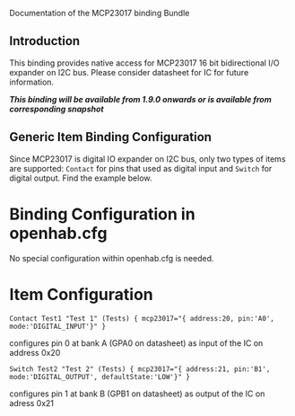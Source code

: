 Documentation of the MCP23017 binding Bundle

## Introduction
This binding provides native access for MCP23017 16 bit bidirectional I/O expander
on I2C bus. Please consider datasheet for IC for future information.

**_This binding will be available from 1.9.0 onwards or is available from corresponding snapshot_**

## Generic Item Binding Configuration
Since MCP23017 is digital IO expander on I2C bus, only two types of items are supported:
`Contact` for pins that used as digital input and `Switch` for digital output. Find the
example below.

# Binding Configuration in openhab.cfg
No special configuration within openhab.cfg is needed.

# Item Configuration
```
Contact Test1 "Test 1" (Tests) { mcp23017="{ address:20, pin:'A0', mode:'DIGITAL_INPUT'}" }
```
configures pin 0 at bank A (GPA0 on datasheet) as input of the IC on address 0x20

```
Switch Test2 "Test 2" (Tests) { mcp23017="{ address:21, pin:'B1', mode:'DIGITAL_OUTPUT', defaultState:'LOW'}" }
```
configures pin 1 at bank B (GPB1 on datasheet) as output of the IC on adress 0x21
